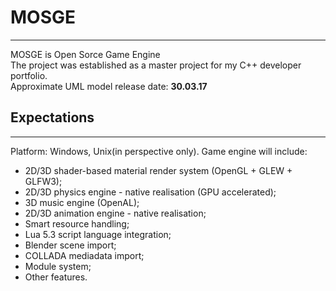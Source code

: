 # MOSGE
---
MOSGE is Open Sorce Game Engine  
The project was established as a master project for my C++ developer portfolio.   
Approximate UML model release date: **30.03.17**  
## Expectations
---  
Platform: Windows, Unix(in perspective only).
Game engine will include:
* 2D/3D shader-based material render system (OpenGL + GLEW + GLFW3);
* 2D/3D physics engine - native realisation (GPU accelerated);
* 3D music engine (OpenAL);
* 2D/3D animation engine - native realisation;
* Smart resource handling;
* Lua 5.3 script language integration;
* Blender scene import;
* COLLADA mediadata import;
* Module system;
* Other features.  
